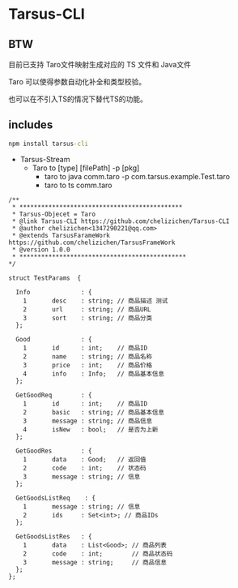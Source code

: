 # Tarsus-CLI

## BTW

目前已支持 Taro文件映射生成对应的 TS 文件和 Java文件

Taro 可以使得参数自动化补全和类型校验。

也可以在不引入TS的情况下替代TS的功能。

## includes

````cmd
npm install tarsus-cli
````

- Tarsus-Stream
  - Taro to [type] [filePath] -p [pkg]
    - taro to java comm.taro -p com.tarsus.example.Test.taro
    - taro to ts comm.taro

````taro
/**
 * *********************************************
 * Tarsus-Objecet = Taro
 * @link Tarsus-CLI https://github.com/chelizichen/Tarsus-CLI
 * @author chelizichen<1347290221@qq.com>
 * @extends TarsusFarameWork https://github.com/chelizichen/TarsusFrameWork
 * @version 1.0.0
 * **********************************************
*/

struct TestParams  {
  
  Info              : {
    1       desc    : string; // 商品描述 测试
    2       url     : string; // 商品URL
    3       sort    : string; // 商品分类
  };

  Good              : {
    1       id      : int;    // 商品ID
    2       name    : string; // 商品名称
    3       price   : int;    // 商品价格
    4       info    : Info;   // 商品基本信息
  };

  GetGoodReq        : {
    1       id      : int;    // 商品ID
    2       basic   : string; // 商品基本信息
    3       message : string; // 商品信息
    4       isNew   : bool;   // 是否为上新
  };

  GetGoodRes        : {
    1       data    : Good;   // 返回值
    2       code    : int;    // 状态码
    3       message : string; // 信息
  };

  GetGoodsListReq    : {
    1       message : string; // 信息
    2       ids     : Set<int>; // 商品IDs
  };
  
  GetGoodsListRes   : {
    1       data    : List<Good>; // 商品列表
    2       code    : int;        // 商品状态码
    3       message : string;     // 商品信息
  };
};


````
